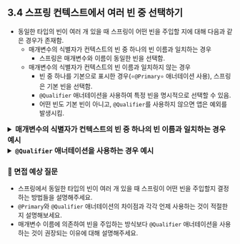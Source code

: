 ## 3.4 스프링 컨텍스트에서 여러 빈 중 선택하기
- 동일한 타입의 빈이 여러 개 있을 때 스프링이 어떤 빈을 주입할 지에 대해 다음과 같은 경우가 존재함.
  - 매개변수의 식별자가 컨텍스트의 빈 중 하나의 빈 이름과 일치하는 경우
    - 스프링은 매개변수와 이름이 동일한 빈을 선택함.
  - 매개변수의 식별자가 컨텍스트의 빈 이름과 일치하지 않는 경우
    - 빈 중 하나를 기본으로 표시한 경우(`⭐️@Primary⭐️` 애너테이션 사용), 스프링은 기본 빈을 선택함.
    - `@Qualifier` 애너테이션을 사용하여 특정 빈을 명시적으로 선택할 수 있음.
    - 어떤 빈도 기본 빈이 아니고, `@Qualifier`를 사용하지 않으면 앱은 예외를 발생시킴.

    
<details>
<summary style="font-size: 1.17em; font-weight: bold;">매개변수의 식별자가 컨텍스트의 빈 중 하나의 빈 이름과 일치하는 경우 예시</summary>
<div markdown="1">

```java
@Configuration
public class ProjectConfig {

  @Bean
  public Parrot parrot1() {
    Parrot p = new Parrot();
    p.setName("Koko");
    return p;
  }

  @Bean
  public Parrot parrot2() {
    Parrot p = new Parrot();
    p.setName("Miki");
    return p;
  }

  @Bean
  public Person person(Parrot parrot2) {
      Person p = new Person();
      p.setName("Ella");
      p.setParrot(parrot2); // 매개변수 이름 parrot2이 Miki 앵무새의 빈 이름과 일치함.
      return p;
  }
}
```
- 이런 구성으로 작성하면 앵무새를 나타내는 빈 이름이 parrot2이기 때문에 스프링이 사람 빈을 Miki라는 앵무새에 연결함.
- 하지만 매개변수 이름에 의존하는 것은 다른 개발자가 실수로 쉽게 리팩터링하고 변경할 수 있기 때문에 권장하지 않음.
</div>
</details>

<details>
<summary style="font-size: 1.17em; font-weight: bold;"><code>@Qualifier</code> 애너테이션을 사용하는 경우 예시</summary>
<div markdown="1">

```java
@Configuration
public class ProjectConfig {

  @Bean
  public Parrot parrot1() {
    Parrot p = new Parrot();
    p.setName("Koko");
    return p;
  }

  @Bean
  public Parrot parrot2() {
    Parrot p = new Parrot();
    p.setName("Miki");
    return p;
  }

  @Bean
  public Person person(@Qualifier("parrot2") Parrot parrot) {   // @Qualifier 애너테이션을 사용하면 컨텍스트에서
      Person p = new Person();                                  // 특정 빈을 삽입하려는 의도를 명확히 표시할 수 있음.
      p.setName("Ella");
      p.setParrot(parrot);
      return p;
  }
}
```
- `@Qualifier` 애너테이션을 사용하면 특정 빈을 주입하려는 의도를 표현할 수 있고, 가독성이 좋음.
- 또한, 매개변수 이름에 의존하지 않아 누군가 변수 이름을 리팩터링해서 앱 작동 방식에 영향을 미칠 가능성을 최소화할 수 있음.
</div>
</details>

### 🙋 면접 예상 질문
- 스프링에서 동일한 타입의 빈이 여러 개 있을 때 스프링이 어떤 빈을 주입할지 결정하는 방법들을 설명해주세요.
- `@Primary`와 `@Qualifier` 애너테이션의 차이점과 각각 언제 사용하는 것이 적절한지 설명해보세요.
- 매개변수 이름에 의존하여 빈을 주입하는 방식보다 `@Qualifier` 애너테이션을 사용하는 것이 권장되는 이유에 대해 설명해주세요.